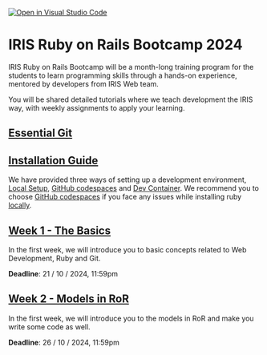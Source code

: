 [![Open in Visual Studio Code](https://classroom.github.com/assets/open-in-vscode-2e0aaae1b6195c2367325f4f02e2d04e9abb55f0b24a779b69b11b9e10269abc.svg)](https://classroom.github.com/online_ide?assignment_repo_id=16548002&assignment_repo_type=AssignmentRepo)

# IRIS Ruby on Rails Bootcamp 2024
IRIS Ruby on Rails Bootcamp will be a month-long training program for the students to learn programming skills through a hands-on experience, mentored by developers from IRIS Web team.
 
You will be shared detailed tutorials where we teach development the IRIS way, with weekly assignments to apply your learning.

## [Essential Git](/essential_git.md)

## [Installation Guide](/setup)
We have provided three ways of setting up a development environment,
[Local Setup](/setup/local_setup.md), [GitHub codespaces](/setup/github_codespaces.md)
and [Dev Container](/setup/dev_container.md). We recommend you to choose [GitHub codespaces](/setup/github_codespaces.md)
if you face any issues while installing ruby [locally](/setup/local_setup.md).

## [Week 1 - The Basics](/week_1)
In the first week, we will introduce you to basic concepts related to Web Development, Ruby and Git.

**Deadline**: 21 / 10 / 2024, 11:59pm

## [Week 2 - Models in RoR](/week_2)
In the first week, we will introduce you to the models in RoR and make you write some code as well.

**Deadline**: 26 / 10 / 2024, 11:59pm
